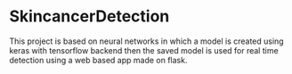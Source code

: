 # SkincancerDetection
This project is based on neural networks in which a model is created using keras with tensorflow backend then the saved model is used for real time detection using a web based app made on flask. 
